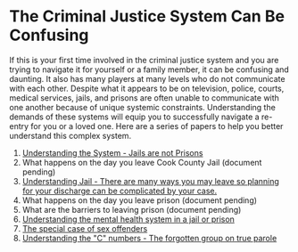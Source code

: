 # The Criminal Justice System Can Be Confusing

If this is your first time involved in the criminal justice system and you are trying to navigate it for yourself or a family member, it can be confusing and daunting. It also has many players at many levels who do not communicate with each other.  Despite what it appears to be on television, police, courts, medical services, jails, and prisons are often unable to communicate with one another because of unique systemic constraints. Understanding the demands of these systems will equip you to successfully navigate a re-entry for you or a loved one.  Here are a series of papers to help you better understand this complex system.

1. [Understanding the System - Jails are not Prisons][Understanding the System]
1. What happens on the day you leave Cook County Jail (document pending)
1. [Understanding Jail - There are many ways you may leave so planning for your discharge can be complicated by your case.][Understanding Jail]
1. What happens on the day you leave prison (document pending)
1. What are the barriers to leaving prison (document pending)
1. [Understanding the mental health system in a jail or prison][Understanding the mental health system in a jail or prison]
1. [The special case of sex offenders][The special case of sex offenders]
1. [Understanding the "C" numbers - The forgotten group on true parole][Understanding C Numbers]

[Understanding the System]: http://documents.csh.org/documents/il/Reentryillinois/UnderstandingJailsandPrisons.pdf
[Understanding Jail]: http://documents.csh.org/documents/il/Reentryillinois/16ways.pdf
[Understanding the mental health system in a jail or prison]: http://documents.csh.org/documents/il/Reentryillinois/Mentalhealthoverview.pdf
[The special case of sex offenders]: about:Overviewsexoffenderpolicy.html
[Understanding C Numbers]: about:CNumbers.html
